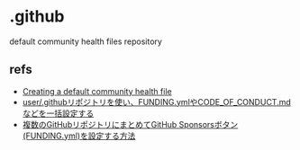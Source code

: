 # .github

default community health files repository

## refs

- [Creating a default community health file](https://docs.github.com/ja/communities/setting-up-your-project-for-healthy-contributions/creating-a-default-community-health-file)
- [user/.githubリポジトリを使い、FUNDING.ymlやCODE_OF_CONDUCT.mdなどを一括設定する](https://efcl.info/2021/09/04/github-meta-repository/)
- [複数のGitHubリポジトリにまとめてGitHub Sponsorsボタン(FUNDING.yml)を設定する方法](https://efcl.info/2019/10/27/github-multiple-repository-funding.yml/)
